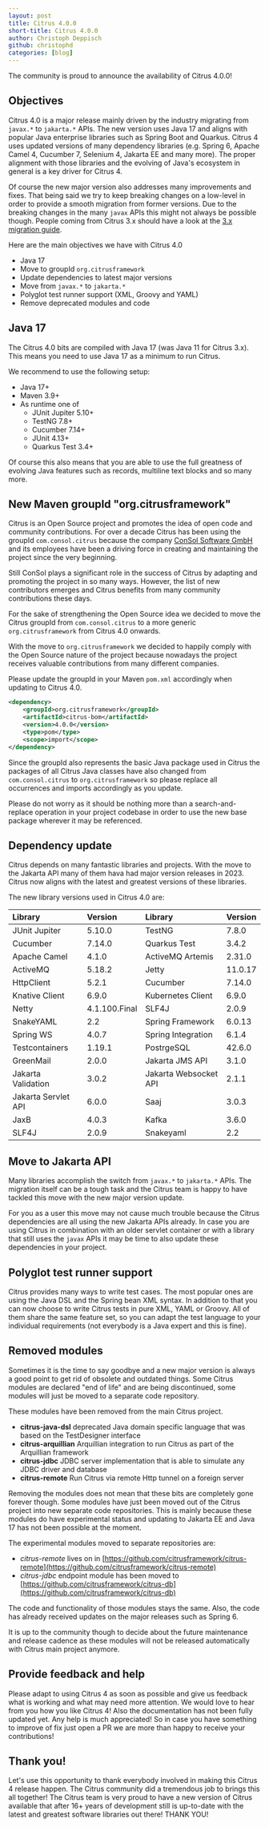 ```yaml
---
layout: post
title: Citrus 4.0.0
short-title: Citrus 4.0.0
author: Christoph Deppisch
github: christophd
categories: [blog]
---
```


The community is proud to announce the availability of Citrus 4.0.0!

## Objectives

Citrus 4.0 is a major release mainly driven by the industry migrating from `javax.*` to `jakarta.*` APIs. The new version uses Java 17 and aligns with popular Java enterprise libraries such as Spring Boot and Quarkus. Citrus 4 uses updated versions of many dependency libraries (e.g. Spring 6, Apache Camel 4, Cucumber 7, Selenium 4, Jakarta EE and many more). The proper alignment with those libraries and the evolving of Java's ecosystem in general is a key driver for Citrus 4.

Of course the new major version also addresses many improvements and fixes. That being said we try to keep breaking changes on a low-level in order to provide a smooth migration from former versions. Due to the breaking changes in the many `javax` APIs this might not always be possible though. People coming from Citrus 3.x should have a look at the [3.x migration guide](https://github.com/citrusframework/citrus/wiki/migration-guide:-citrus-3.x-to-4.x).

Here are the main objectives we have with Citrus 4.0

* Java 17
* Move to groupId `org.citrusframework`
* Update dependencies to latest major versions
* Move from `javax.*` to `jakarta.*`
* Polyglot test runner support (XML, Groovy and YAML)
* Remove deprecated modules and code

## Java 17

The Citrus 4.0 bits are compiled with Java 17 (was Java 11 for Citrus 3.x). This means you need to use Java 17 as a minimum to run Citrus.

We recommend to use the following setup:

* Java 17+
* Maven 3.9+
* As runtime one of
    * JUnit Jupiter 5.10+
    * TestNG 7.8+
    * Cucumber 7.14+
    * JUnit 4.13+
    * Quarkus Test 3.4+

Of course this also means that you are able to use the full greatness of evolving Java features such as records, multiline text blocks and so many more.

## New Maven groupId "org.citrusframework"

Citrus is an Open Source project and promotes the idea of open code and community contributions. For over a decade Citrus has been using the groupId `com.consol.citrus` because the company [ConSol Software GmbH](https://www.consol.com/) and its employees have been a driving force in creating and maintaining the project since the very beginning.

Still ConSol plays a significant role in the success of Citrus by adapting and promoting the project in so many ways.
However, the list of new contributors emerges and Citrus benefits from many community contributions these days.

For the sake of strengthening the Open Source idea we decided to move the Citrus groupId from `com.consol.citrus` to a more generic `org.citrusframework` from Citrus 4.0 onwards.

With the move to `org.citrusframework` we decided to happily comply with the Open Source nature of the project because nowadays the project receives valuable contributions from many different companies.

Please update the groupId in your Maven `pom.xml` accordingly when updating to Citrus 4.0.

```xml
<dependency>
    <groupId>org.citrusframework</groupId>
    <artifactId>citrus-bom</artifactId>
    <version>4.0.0</version>
    <type>pom</type>
    <scope>import</scope>
</dependency>
```

Since the groupId also represents the basic Java package used in Citrus the packages of all Citrus Java classes have also changed from `com.consol.citrus` to `org.citrusframework` so please replace all occurrences and imports accordingly as you update.

Please do not worry as it should be nothing more than a search-and-replace operation in your project codebase in order to use the new base package wherever it may be referenced.

## Dependency update

Citrus depends on many fantastic libraries and projects. With the move to the Jakarta API many of them hava had major version releases in 2023. Citrus now aligns with the latest and greatest versions of these libraries.

The new library versions used in Citrus 4.0 are:

| Library               | Version       | Library               | Version |
|:----------------------|:--------------|:----------------------|:--------|
| JUnit Jupiter         | 5.10.0        | TestNG                | 7.8.0   |
| Cucumber              | 7.14.0        | Quarkus Test          | 3.4.2   |
| Apache Camel          | 4.1.0         | ActiveMQ Artemis      | 2.31.0  |
| ActiveMQ              | 5.18.2        | Jetty                 | 11.0.17 |
| HttpClient            | 5.2.1         | Cucumber              | 7.14.0  |
| Knative Client        | 6.9.0         | Kubernetes Client     | 6.9.0   |
| Netty                 | 4.1.100.Final | SLF4J                 | 2.0.9   |
| SnakeYAML             | 2.2           | Spring Framework      | 6.0.13  |
| Spring WS             | 4.0.7         | Spring Integration    | 6.1.4   |
| Testcontainers        | 1.19.1        | PostrgeSQL            | 42.6.0  |
| GreenMail             | 2.0.0         | Jakarta JMS API       | 3.1.0   |
| Jakarta Validation    | 3.0.2         | Jakarta Websocket API | 2.1.1   |
| Jakarta Servlet API   | 6.0.0         | Saaj                  | 3.0.3   |
| JaxB                  | 4.0.3         | Kafka                 | 3.6.0   |
| SLF4J                 | 2.0.9         | Snakeyaml             | 2.2     |

## Move to Jakarta API

Many libraries accomplish the switch from `javax.*` to `jakarta.*` APIs. The migration itself can be a tough task and the Citrus team is happy to have tackled this move with the new major version update.

For you as a user this move may not cause much trouble because the Citrus dependencies are all using the new Jakarta APIs already. In case you are using Citrus in combination with an older servlet container or with a library that still uses the `javax` APIs it may be time to also update these dependencies in your project.

## Polyglot test runner support

Citrus provides many ways to write test cases. The most popular ones are using the Java DSL and the Spring bean XML syntax. In addition to that you can now choose to write Citrus tests in pure XML, YAML or Groovy. All of them share the same feature set, so you can adapt the test language to your individual requirements (not everybody is a Java expert and this is fine).

## Removed modules

Sometimes it is the time to say goodbye and a new major version is always a good point to get rid of obsolete and outdated things. Some Citrus modules are declared "end of life" and are being discontinued, some modules will just be moved to a separate code repository.

These modules have been removed from the main Citrus project.

- **citrus-java-dsl** deprecated Java domain specific language that was based on the TestDesigner interface
- **citrus-arquillian** Arquillian integration to run Citrus as part of the Arquillian framework
- **citrus-jdbc** JDBC server implementation that is able to simulate any JDBC driver and database
- **citrus-remote** Run Citrus via remote Http tunnel on a foreign server

Removing the modules does not mean that these bits are completely gone forever though. Some modules have just been moved out of the Citrus project into new separate code repositories. This is mainly because these modules do have experimental status and updating to Jakarta EE and Java 17 has not been possible at the moment.

The experimental modules moved to separate repositories are:

* _citrus-remote_ lives on in [https://github.com/citrusframework/citrus-remote](https://github.com/citrusframework/citrus-remote)
* _citrus-jdbc_ endpoint module has been moved to [https://github.com/citrusframework/citrus-db](https://github.com/citrusframework/citrus-db)

The code and functionality of those modules stays the same. Also, the code has already received updates on the major releases such as Spring 6.

It is up to the community though to decide about the future maintenance and release cadence as these modules will not be released automatically with Citrus main project anymore.

## Provide feedback and help

Please adapt to using Citrus 4 as soon as possible and give us feedback what is working and what may need more attention.
We would love to hear from you how you like Citrus 4! Also the documentation has not been fully updated yet. Any help is much appreciated! So in case you have something to improve of fix just open a PR we are more than happy to receive your contributions!

## Thank you!

Let's use this opportunity to thank everybody involved in making this Citrus 4 release happen. The Citrus community did a tremendous job to brings this all together! The Citrus team is very proud to have a new version of Citrus available that after 16+ years of development still is up-to-date with the latest and greatest software libraries out there! THANK YOU!
